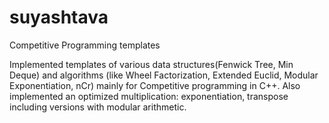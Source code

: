 # suyashtava
Competitive Programming templates 

Implemented templates of various data structures(Fenwick Tree, Min Deque) and algorithms (like Wheel Factorization, Extended Euclid, Modular Exponentiation, nCr)  mainly for Competitive programming in C++. 
Also implemented an optimized multiplication: exponentiation, transpose including versions with modular arithmetic.

